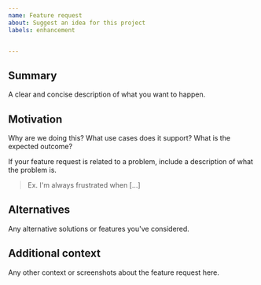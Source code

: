 ```yaml
---
name: Feature request
about: Suggest an idea for this project
labels: enhancement


---
```

## Summary
A clear and concise description of what you want to happen.

## Motivation
Why are we doing this? What use cases does it support? What is the expected outcome?

If your feature request is related to a problem, include
a description of what the problem is.
> Ex. I'm always frustrated when [...]

## Alternatives
Any alternative solutions or features you've considered.

## Additional context
Any other context or screenshots about the feature request here.
